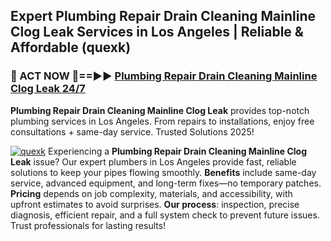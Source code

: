 ## Expert Plumbing Repair Drain Cleaning Mainline Clog Leak Services in Los Angeles | Reliable & Affordable (quexk)  

<h3>🚿 ACT NOW 🌟==►► <a href="https://tinyurl.com/2ne6vx2x" rel="nofollow">Plumbing Repair Drain Cleaning Mainline Clog Leak 24/7</a></h3>

**Plumbing Repair Drain Cleaning Mainline Clog Leak** provides top-notch plumbing services in Los Angeles. From repairs to installations, enjoy free consultations + same-day service. Trusted Solutions 2025!

[![quexk](https://i.imgur.com/4PFF4AK.jpeg)](https://tinyurl.com/2ne6vx2x)
Experiencing a **Plumbing Repair Drain Cleaning Mainline Clog Leak** issue? Our expert plumbers in Los Angeles provide fast, reliable solutions to keep your pipes flowing smoothly. **Benefits** include same-day service, advanced equipment, and long-term fixes—no temporary patches. **Pricing** depends on job complexity, materials, and accessibility, with upfront estimates to avoid surprises. **Our process**: inspection, precise diagnosis, efficient repair, and a full system check to prevent future issues. Trust professionals for lasting results!